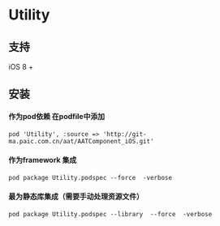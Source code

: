# Utility

## 支持

iOS 8 +

## 安装

####  作为pod依赖 在podfile中添加

```
pod 'Utility', :source => 'http://git-ma.paic.com.cn/aat/AATComponent_iOS.git'
```

####  作为framework 集成

```
pod package Utility.podspec --force  -verbose
```

####  最为静态库集成（需要手动处理资源文件）

```
pod package Utility.podspec --library  --force  -verbose
```
